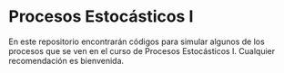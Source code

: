 # Procesos Estocásticos I

En este repositorio encontrarán códigos para simular algunos de los procesos que se ven en el curso de Procesos Estocásticos I. Cualquier recomendación es bienvenida.

